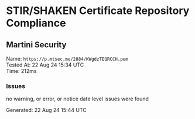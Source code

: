 # STIR/SHAKEN Certificate Repository Compliance

## Martini Security

Name: `https://p.mtsec.me/2884/KWgdzTEQRCCH.pem`\
Tested At: 22 Aug 24 15:34 UTC\
Time: 212ms

### Issues

no warning, or error, or notice date level issues were found

Generated: 22 Aug 24 15:44 UTC